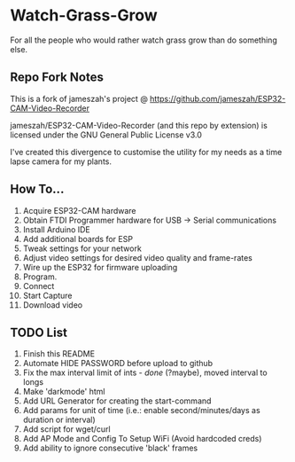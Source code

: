 # Watch-Grass-Grow
For all the people who would rather watch grass grow than do something else. 


## Repo Fork Notes
This is a fork of jameszah's project @ https://github.com/jameszah/ESP32-CAM-Video-Recorder

jameszah/ESP32-CAM-Video-Recorder (and this repo by extension) is licensed under the GNU General Public License v3.0

I've created this divergence to customise the utility for my needs as a time lapse camera for my plants.

## How To...
1. Acquire ESP32-CAM hardware 
1. Obtain FTDI Programmer hardware for USB -> Serial communications
1. Install Arduino IDE
1. Add additional boards for ESP
1. Tweak settings for your network
1. Adjust video settings for desired video quality and frame-rates
1. Wire up the ESP32 for firmware uploading
1. Program.
1. Connect
1. Start Capture
1. Download video

## TODO List
1. Finish this README
1. Automate HIDE PASSWORD before upload to github
1. Fix the max interval limit of ints - *done* (?maybe), moved interval to longs
1. Make 'darkmode' html
1. Add URL Generator for creating the start-command  
1. Add params for unit of time (i.e.: enable second/minutes/days as duration or interval)
1. Add script for wget/curl 
1. Add AP Mode and Config To Setup WiFi (Avoid hardcoded creds)
1. Add ability to ignore consecutive 'black' frames




